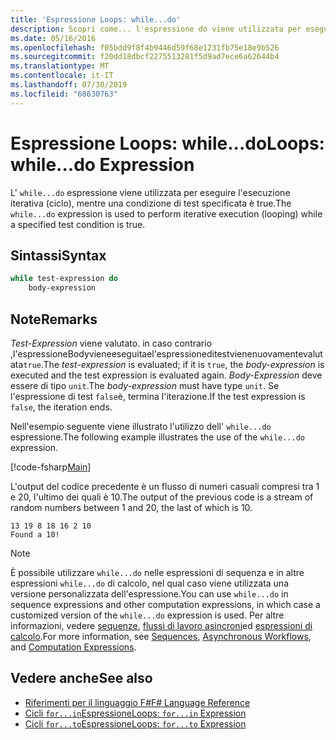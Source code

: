 ```yaml
---
title: 'Espressione Loops: while...do'
description: Scopri come... l'espressione do viene utilizzata per eseguire l'esecuzione iterativa (ciclo) mentre una condizione di test specificata è true.
ms.date: 05/16/2016
ms.openlocfilehash: f05bdd9f8f4b9446d59f68e1231fb75e18e9b526
ms.sourcegitcommit: f20dd18dbcf2275513281f5d9ad7ece6a62644b4
ms.translationtype: MT
ms.contentlocale: it-IT
ms.lasthandoff: 07/30/2019
ms.locfileid: "68630763"
---
```

# <a name="loops-whiledo-expression"></a><span data-ttu-id="93b90-103">Espressione Loops: while...do</span><span class="sxs-lookup"><span data-stu-id="93b90-103">Loops: while...do Expression</span></span>

<span data-ttu-id="93b90-104">L' `while...do` espressione viene utilizzata per eseguire l'esecuzione iterativa (ciclo), mentre una condizione di test specificata è true.</span><span class="sxs-lookup"><span data-stu-id="93b90-104">The `while...do` expression is used to perform iterative execution (looping) while a specified test condition is true.</span></span>

## <a name="syntax"></a><span data-ttu-id="93b90-105">Sintassi</span><span class="sxs-lookup"><span data-stu-id="93b90-105">Syntax</span></span>

```fsharp
while test-expression do
    body-expression
```

## <a name="remarks"></a><span data-ttu-id="93b90-106">Note</span><span class="sxs-lookup"><span data-stu-id="93b90-106">Remarks</span></span>

<span data-ttu-id="93b90-107">*Test-Expression* viene valutato. in caso contrario ,l'espressioneBodyvieneeseguitael'espressioneditestvienenuovamentevalutata`true`.</span><span class="sxs-lookup"><span data-stu-id="93b90-107">The *test-expression* is evaluated; if it is `true`, the *body-expression* is executed and the test expression is evaluated again.</span></span> <span data-ttu-id="93b90-108">*Body-Expression* deve essere di tipo `unit`.</span><span class="sxs-lookup"><span data-stu-id="93b90-108">The *body-expression* must have type `unit`.</span></span> <span data-ttu-id="93b90-109">Se l'espressione di test `false`è, termina l'iterazione.</span><span class="sxs-lookup"><span data-stu-id="93b90-109">If the test expression is `false`, the iteration ends.</span></span>

<span data-ttu-id="93b90-110">Nell'esempio seguente viene illustrato l'utilizzo dell' `while...do` espressione.</span><span class="sxs-lookup"><span data-stu-id="93b90-110">The following example illustrates the use of the `while...do` expression.</span></span>

[!code-fsharp[Main](~/samples/snippets/fsharp/lang-ref-2/snippet5301.fs)]

<span data-ttu-id="93b90-111">L'output del codice precedente è un flusso di numeri casuali compresi tra 1 e 20, l'ultimo dei quali è 10.</span><span class="sxs-lookup"><span data-stu-id="93b90-111">The output of the previous code is a stream of random numbers between 1 and 20, the last of which is 10.</span></span>

```
13 19 8 18 16 2 10
Found a 10!
```

> [!NOTE]
> <span data-ttu-id="93b90-112">È possibile utilizzare `while...do` nelle espressioni di sequenza e in altre espressioni `while...do` di calcolo, nel qual caso viene utilizzata una versione personalizzata dell'espressione.</span><span class="sxs-lookup"><span data-stu-id="93b90-112">You can use `while...do` in sequence expressions and other computation expressions, in which case a customized version of the `while...do` expression is used.</span></span> <span data-ttu-id="93b90-113">Per altre informazioni, vedere [sequenze](sequences.md), [flussi di lavoro asincroni](asynchronous-workflows.md)ed [espressioni di calcolo](computation-expressions.md).</span><span class="sxs-lookup"><span data-stu-id="93b90-113">For more information, see [Sequences](sequences.md), [Asynchronous Workflows](asynchronous-workflows.md), and [Computation Expressions](computation-expressions.md).</span></span>

## <a name="see-also"></a><span data-ttu-id="93b90-114">Vedere anche</span><span class="sxs-lookup"><span data-stu-id="93b90-114">See also</span></span>

- [<span data-ttu-id="93b90-115">Riferimenti per il linguaggio F#</span><span class="sxs-lookup"><span data-stu-id="93b90-115">F# Language Reference</span></span>](index.md)
- [<span data-ttu-id="93b90-116">Cicli `for...in`Espressione</span><span class="sxs-lookup"><span data-stu-id="93b90-116">Loops: `for...in` Expression</span></span>](loops-for-in-expression.md)
- [<span data-ttu-id="93b90-117">Cicli `for...to`Espressione</span><span class="sxs-lookup"><span data-stu-id="93b90-117">Loops: `for...to` Expression</span></span>](loops-for-to-expression.md)
